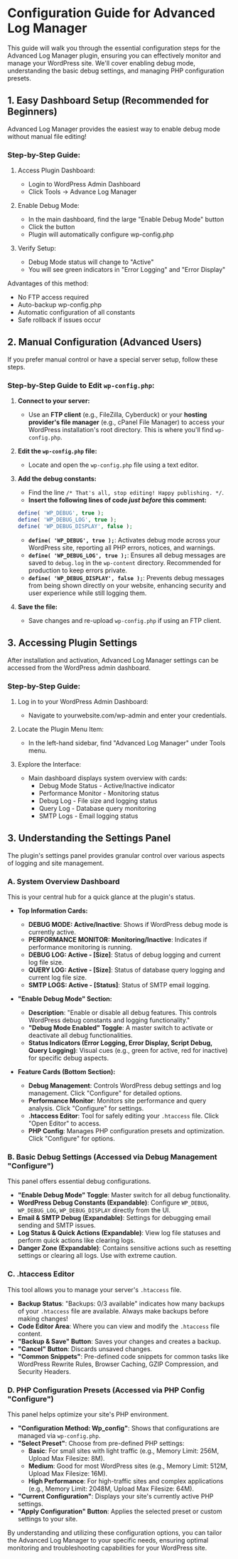 # Configuration Guide for Advanced Log Manager

This guide will walk you through the essential configuration steps for the Advanced Log Manager plugin, ensuring you can effectively monitor and manage your WordPress site. We'll cover enabling debug mode, understanding the basic debug settings, and managing PHP configuration presets.

## 1. Easy Dashboard Setup (Recommended for Beginners)

Advanced Log Manager provides the easiest way to enable debug mode without manual file editing!

### Step-by-Step Guide:

1.  Access Plugin Dashboard:
    *   Login to WordPress Admin Dashboard
    *   Click Tools → Advance Log Manager

2.  Enable Debug Mode:
    *   In the main dashboard, find the large "Enable Debug Mode" button
    *   Click the button
    *   Plugin will automatically configure wp-config.php

3.  Verify Setup:
    *   Debug Mode status will change to "Active"
    *   You will see green indicators in "Error Logging" and "Error Display"

Advantages of this method:
- No FTP access required
- Auto-backup wp-config.php
- Automatic configuration of all constants
- Safe rollback if issues occur

## 2. Manual Configuration (Advanced Users)

If you prefer manual control or have a special server setup, follow these steps.

### Step-by-Step Guide to Edit `wp-config.php`:

1.  **Connect to your server:**
    *   Use an **FTP client** (e.g., FileZilla, Cyberduck) or your **hosting provider's file manager** (e.g., cPanel File Manager) to access your WordPress installation's root directory. This is where you'll find `wp-config.php`.

2.  **Edit the `wp-config.php` file:**
    *   Locate and open the `wp-config.php` file using a text editor.

3.  **Add the debug constants:**
    *   Find the line `/* That's all, stop editing! Happy publishing. */`.
    *   **Insert the following lines of code *just before* this comment:**

    ```php
    define( 'WP_DEBUG', true );
    define( 'WP_DEBUG_LOG', true );
    define( 'WP_DEBUG_DISPLAY', false );
    ```

    *   **`define( 'WP_DEBUG', true );`**: Activates debug mode across your WordPress site, reporting all PHP errors, notices, and warnings.
    *   **`define( 'WP_DEBUG_LOG', true );`**: Ensures all debug messages are saved to `debug.log` in the `wp-content` directory. Recommended for production to keep errors private.
    *   **`define( 'WP_DEBUG_DISPLAY', false );`**: Prevents debug messages from being shown directly on your website, enhancing security and user experience while still logging them.

4.  **Save the file:**
    *   Save changes and re-upload `wp-config.php` if using an FTP client.

## 3. Accessing Plugin Settings

After installation and activation, Advanced Log Manager settings can be accessed from the WordPress admin dashboard.

### Step-by-Step Guide:

1.  Log in to your WordPress Admin Dashboard:
    *   Navigate to yourwebsite.com/wp-admin and enter your credentials.

2.  Locate the Plugin Menu Item:
    *   In the left-hand sidebar, find "Advanced Log Manager" under Tools menu.

3.  Explore the Interface:
    *   Main dashboard displays system overview with cards:
        *   Debug Mode Status - Active/Inactive indicator
        *   Performance Monitor - Monitoring status
        *   Debug Log - File size and logging status
        *   Query Log - Database query monitoring
        *   SMTP Logs - Email logging status

## 3. Understanding the Settings Panel

The plugin's settings panel provides granular control over various aspects of logging and site management.

### A. System Overview Dashboard

This is your central hub for a quick glance at the plugin's status.

*   **Top Information Cards:**
    *   **DEBUG MODE: Active/Inactive**: Shows if WordPress debug mode is currently active.
    *   **PERFORMANCE MONITOR: Monitoring/Inactive**: Indicates if performance monitoring is running.
    *   **DEBUG LOG: Active - [Size]**: Status of debug logging and current log file size.
    *   **QUERY LOG: Active - [Size]**: Status of database query logging and current log file size.
    *   **SMTP LOGS: Active - [Status]**: Status of SMTP email logging.

*   **"Enable Debug Mode" Section:**
    *   **Description**: "Enable or disable all debug features. This controls WordPress debug constants and logging functionality."
    *   **"Debug Mode Enabled" Toggle**: A master switch to activate or deactivate all debug functionalities.
    *   **Status Indicators (Error Logging, Error Display, Script Debug, Query Logging)**: Visual cues (e.g., green for active, red for inactive) for specific debug aspects.

*   **Feature Cards (Bottom Section):**
    *   **Debug Management**: Controls WordPress debug settings and log management. Click "Configure" for detailed options.
    *   **Performance Monitor**: Monitors site performance and query analysis. Click "Configure" for settings.
    *   **.htaccess Editor**: Tool for safely editing your `.htaccess` file. Click "Open Editor" to access.
    *   **PHP Config**: Manages PHP configuration presets and optimization. Click "Configure" for options.

### B. Basic Debug Settings (Accessed via Debug Management "Configure")

This panel offers essential debug configurations.

*   **"Enable Debug Mode" Toggle**: Master switch for all debug functionality.
*   **WordPress Debug Constants (Expandable)**: Configure `WP_DEBUG`, `WP_DEBUG_LOG`, `WP_DEBUG_DISPLAY` directly from the UI.
*   **Email & SMTP Debug (Expandable)**: Settings for debugging email sending and SMTP issues.
*   **Log Status & Quick Actions (Expandable)**: View log file statuses and perform quick actions like clearing logs.
*   **Danger Zone (Expandable)**: Contains sensitive actions such as resetting settings or clearing all logs. Use with extreme caution.

### C. .htaccess Editor

This tool allows you to manage your server's `.htaccess` file.

*   **Backup Status**: "Backups: 0/3 available" indicates how many backups of your `.htaccess` file are available. Always make backups before making changes!
*   **Code Editor Area**: Where you can view and modify the `.htaccess` file content.
*   **"Backup & Save" Button**: Saves your changes and creates a backup.
*   **"Cancel" Button**: Discards unsaved changes.
*   **"Common Snippets"**: Pre-defined code snippets for common tasks like WordPress Rewrite Rules, Browser Caching, GZIP Compression, and Security Headers.

### D. PHP Configuration Presets (Accessed via PHP Config "Configure")

This panel helps optimize your site's PHP environment.

*   **"Configuration Method: Wp_config"**: Shows that configurations are managed via `wp-config.php`.
*   **"Select Preset"**: Choose from pre-defined PHP settings:
    *   **Basic**: For small sites with light traffic (e.g., Memory Limit: 256M, Upload Max Filesize: 8M).
    *   **Medium**: Good for most WordPress sites (e.g., Memory Limit: 512M, Upload Max Filesize: 16M).
    *   **High Performance**: For high-traffic sites and complex applications (e.g., Memory Limit: 2048M, Upload Max Filesize: 64M).
*   **"Current Configuration"**: Displays your site's currently active PHP settings.
*   **"Apply Configuration" Button**: Applies the selected preset or custom settings to your site.

By understanding and utilizing these configuration options, you can tailor the Advanced Log Manager to your specific needs, ensuring optimal monitoring and troubleshooting capabilities for your WordPress site.
